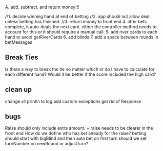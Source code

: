 A. add, subtract, and return money!!!

//1. decide winning hand at end of betting
//2. app should not allow deal unless betting has finished. 
//3. return money to front end
4. after bets complete, it auto-deals the next card. either the controller method needs to account for this
or it should require a manual call.
5. add river cards to each hand to avoid getRiverCards
6. add blinds
7. add a space between rounds in betMessages

## Break Ties
is there a way to break the tie no matter which or do I have to calculate
for each different hand? 
Would it be better if the score included the high card?

## clean up
change all println to log
add custom exceptions
get rid of Response

## bugs
Raise should only include extra amount. + raise needs to be clearer in the front end
How do we define who has bet already for the raise?
betting should start with bigBlind and then auto bet on first turn
should we set turnNumber on newRound or adjustTurn?